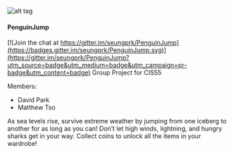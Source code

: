 ![alt tag](https://raw.githubusercontent.com/seungprk/PenguinJump/master/Art/appicon/appicon128.png) 

#### PenguinJump 

[![Join the chat at https://gitter.im/seungprk/PenguinJump](https://badges.gitter.im/seungprk/PenguinJump.svg)](https://gitter.im/seungprk/PenguinJump?utm_source=badge&utm_medium=badge&utm_campaign=pr-badge&utm_content=badge)
Group Project for CIS55

Members:
* David Park
* Matthew Tso

As sea levels rise, survive extreme weather by jumping from one iceberg to another for as long as you can! Don’t let high winds, lightning, and hungry sharks get in your way. Collect coins to unlock all the items in your wardrobe!

